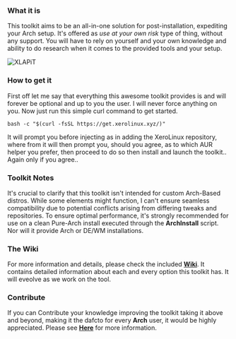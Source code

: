 ### What it is

This toolkit aims to be an all-in-one solution for post-installation, expediting your Arch setup. It's offered as *use at your own risk* type of thing, without any support. You will have to rely on yourself and your own knowledge and ability to do research when it comes to the provided tools and your setup. 

![XLAPiT](https://i.imgur.com/JuWceYE.png)

### How to get it

First off let me say that everything this awesome toolkit provides is and will forever be optional and up to you the user. I will never force anything on you. Now just run this simple curl command to get started.

```
bash -c "$(curl -fsSL https://get.xerolinux.xyz/)"
```

It will prompt you before injecting as in adding the XeroLinux repository, where from it will then prompt you, should you agree, as to which AUR helper you prefer, then proceed to do so then install and launch the toolkit.. Again only if you agree..

### Toolkit Notes

It's crucial to clarify that this toolkit isn't intended for custom Arch-Based distros. While some elements might function, I can't ensure seamless compatibility due to potential conflicts arising from differing tweaks and repositories. To ensure optimal performance, it's strongly recommended for use on a clean Pure-Arch install executed through the **ArchInstall** script. Nor will it provide Arch or DE/WM installations.

### The Wiki

For more information and details, please check the included [**Wiki**](https://github.com/xerolinux/xlapit-cli/wiki). It contains detailed information about each and every option this toolkit has. It will eveolve as we work on the tool.

### Contribute

If you can Contribute your knowledge improving the toolkit taking it above and beyond, making it the dafcto for every **Arch** user, it would be highly appreciated. Please see [**Here**](https://github.com/xerolinux/xlapit-cli/wiki/User-Contribution) for more information.
